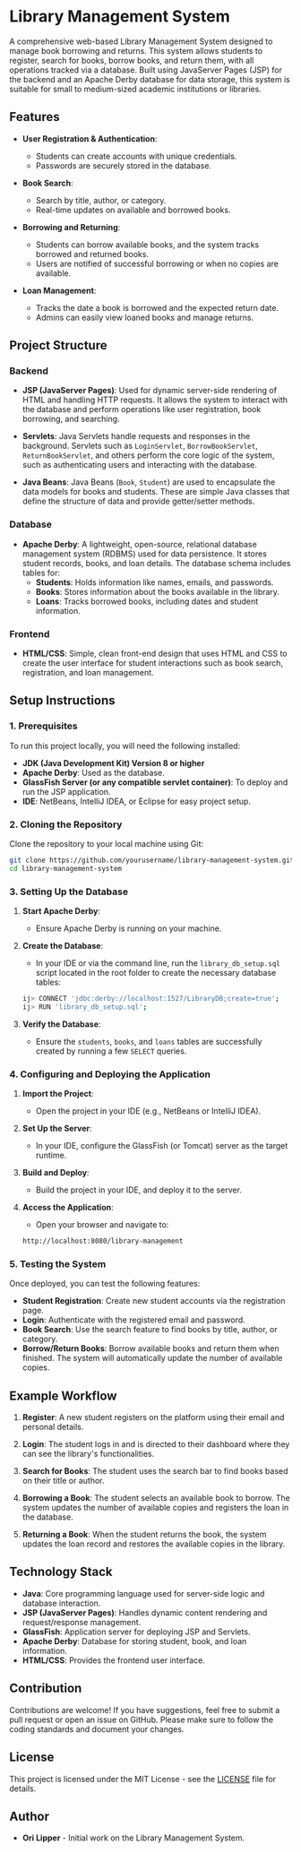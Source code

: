 # Library Management System

A comprehensive web-based Library Management System designed to manage book borrowing and returns. This system allows students to register, search for books, borrow books, and return them, with all operations tracked via a database. Built using JavaServer Pages (JSP) for the backend and an Apache Derby database for data storage, this system is suitable for small to medium-sized academic institutions or libraries.

## Features

- **User Registration & Authentication**:
  - Students can create accounts with unique credentials.
  - Passwords are securely stored in the database.
  
- **Book Search**:
  - Search by title, author, or category.
  - Real-time updates on available and borrowed books.
  
- **Borrowing and Returning**:
  - Students can borrow available books, and the system tracks borrowed and returned books.
  - Users are notified of successful borrowing or when no copies are available.
  
- **Loan Management**:
  - Tracks the date a book is borrowed and the expected return date.
  - Admins can easily view loaned books and manage returns.

## Project Structure

### Backend

- **JSP (JavaServer Pages)**: Used for dynamic server-side rendering of HTML and handling HTTP requests. It allows the system to interact with the database and perform operations like user registration, book borrowing, and searching.
  
- **Servlets**: Java Servlets handle requests and responses in the background. Servlets such as `LoginServlet`, `BorrowBookServlet`, `ReturnBookServlet`, and others perform the core logic of the system, such as authenticating users and interacting with the database.

- **Java Beans**: Java Beans (`Book`, `Student`) are used to encapsulate the data models for books and students. These are simple Java classes that define the structure of data and provide getter/setter methods.

### Database

- **Apache Derby**: A lightweight, open-source, relational database management system (RDBMS) used for data persistence. It stores student records, books, and loan details. The database schema includes tables for:
  - **Students**: Holds information like names, emails, and passwords.
  - **Books**: Stores information about the books available in the library.
  - **Loans**: Tracks borrowed books, including dates and student information.

### Frontend

- **HTML/CSS**: Simple, clean front-end design that uses HTML and CSS to create the user interface for student interactions such as book search, registration, and loan management.

## Setup Instructions

### 1. Prerequisites

To run this project locally, you will need the following installed:

- **JDK (Java Development Kit) Version 8 or higher**
- **Apache Derby**: Used as the database.
- **GlassFish Server (or any compatible servlet container)**: To deploy and run the JSP application.
- **IDE**: NetBeans, IntelliJ IDEA, or Eclipse for easy project setup.

### 2. Cloning the Repository

Clone the repository to your local machine using Git:
```bash
git clone https://github.com/yourusername/library-management-system.git
cd library-management-system
```

### 3. Setting Up the Database

1. **Start Apache Derby**:
   - Ensure Apache Derby is running on your machine.

2. **Create the Database**:
   - In your IDE or via the command line, run the `library_db_setup.sql` script located in the root folder to create the necessary database tables:
   ```bash
   ij> CONNECT 'jdbc:derby://localhost:1527/LibraryDB;create=true';
   ij> RUN 'library_db_setup.sql';
   ```

3. **Verify the Database**:
   - Ensure the `students`, `books`, and `loans` tables are successfully created by running a few `SELECT` queries.

### 4. Configuring and Deploying the Application

1. **Import the Project**:
   - Open the project in your IDE (e.g., NetBeans or IntelliJ IDEA).
   
2. **Set Up the Server**:
   - In your IDE, configure the GlassFish (or Tomcat) server as the target runtime.
   
3. **Build and Deploy**:
   - Build the project in your IDE, and deploy it to the server.

4. **Access the Application**:
   - Open your browser and navigate to:
   ```bash
   http://localhost:8080/library-management
   ```

### 5. Testing the System

Once deployed, you can test the following features:

- **Student Registration**: Create new student accounts via the registration page.
- **Login**: Authenticate with the registered email and password.
- **Book Search**: Use the search feature to find books by title, author, or category.
- **Borrow/Return Books**: Borrow available books and return them when finished. The system will automatically update the number of available copies.

## Example Workflow

1. **Register**: A new student registers on the platform using their email and personal details.
   
2. **Login**: The student logs in and is directed to their dashboard where they can see the library's functionalities.

3. **Search for Books**: The student uses the search bar to find books based on their title or author.

4. **Borrowing a Book**: The student selects an available book to borrow. The system updates the number of available copies and registers the loan in the database.

5. **Returning a Book**: When the student returns the book, the system updates the loan record and restores the available copies in the library.

## Technology Stack

- **Java**: Core programming language used for server-side logic and database interaction.
- **JSP (JavaServer Pages)**: Handles dynamic content rendering and request/response management.
- **GlassFish**: Application server for deploying JSP and Servlets.
- **Apache Derby**: Database for storing student, book, and loan information.
- **HTML/CSS**: Provides the frontend user interface.

## Contribution

Contributions are welcome! If you have suggestions, feel free to submit a pull request or open an issue on GitHub. Please make sure to follow the coding standards and document your changes.

## License

This project is licensed under the MIT License - see the [LICENSE](LICENSE) file for details.

## Author

- **Ori Lipper** - Initial work on the Library Management System.
